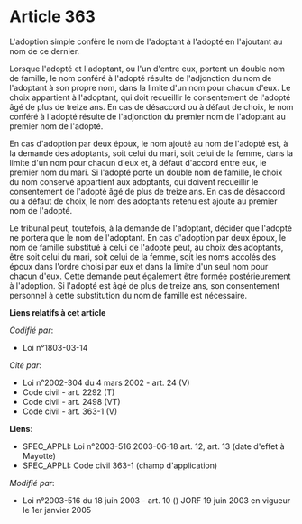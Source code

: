 # Article 363

L'adoption simple confère le nom de l'adoptant à l'adopté en l'ajoutant au nom de ce dernier.

Lorsque l'adopté et l'adoptant, ou l'un d'entre eux, portent un double nom de famille, le nom conféré à l'adopté résulte de
l'adjonction du nom de l'adoptant à son propre nom, dans la limite d'un nom pour chacun d'eux. Le choix appartient à
l'adoptant, qui doit recueillir le consentement de l'adopté âgé de plus de treize ans. En cas de désaccord ou à défaut de
choix, le nom conféré à l'adopté résulte de l'adjonction du premier nom de l'adoptant au premier nom de l'adopté.

En cas d'adoption par deux époux, le nom ajouté au nom de l'adopté est, à la demande des adoptants, soit celui du mari, soit
celui de la femme, dans la limite d'un nom pour chacun d'eux et, à défaut d'accord entre eux, le premier nom du mari. Si
l'adopté porte un double nom de famille, le choix du nom conservé appartient aux adoptants, qui doivent recueillir le
consentement de l'adopté âgé de plus de treize ans. En cas de désaccord ou à défaut de choix, le nom des adoptants retenu est
ajouté au premier nom de l'adopté.

Le tribunal peut, toutefois, à la demande de l'adoptant, décider que l'adopté ne portera que le nom de l'adoptant. En cas
d'adoption par deux époux, le nom de famille substitué à celui de l'adopté peut, au choix des adoptants, être soit celui du
mari, soit celui de la femme, soit les noms accolés des époux dans l'ordre choisi par eux et dans la limite d'un seul nom
pour chacun d'eux. Cette demande peut également être formée postérieurement à l'adoption. Si l'adopté est âgé de plus de
treize ans, son consentement personnel à cette substitution du nom de famille est nécessaire.

**Liens relatifs à cet article**

_Codifié par_:

  - Loi n°1803-03-14

_Cité par_:

  - Loi n°2002-304 du 4 mars 2002 - art. 24 (V)
  - Code civil - art. 2292 (T)
  - Code civil - art. 2498 (VT)
  - Code civil - art. 363-1 (V)

**Liens**:

  - SPEC_APPLI: Loi n°2003-516 2003-06-18 art. 12, art. 13 (date d'effet à Mayotte)
  - SPEC_APPLI: Code civil 363-1 (champ d'application)

_Modifié par_:

  - Loi n°2003-516 du 18 juin 2003 - art. 10 () JORF 19 juin 2003 en vigueur le 1er janvier 2005
